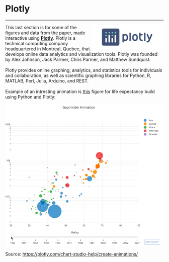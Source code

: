 # Plotly 
*** 
<img src="plotly-logo.png" style="width:230px;height:auto;"  align="right">

This last section is for some of the figures and data from the paper, made interactive using <a href="https://plotly.com/"><b>Plotly</b></a>. Plotly is a technical computing company headquartered in Montreal, Quebec, that develops online data analytics and visualization tools. Plotly was founded by Alex Johnson, Jack Parmer, Chris Parmer, and Matthew Sundquist. 
<br> <br> 
Plotly provides online graphing, analytics, and statistics tools for individuals and collaboration, as well as scientific graphing libraries for Python, R, MATLAB, Perl, Julia, Arduino, and REST. 
<br> <br>
Example of an intresting animation is <a href="https://plotly.com/chart-studio-help/create-animations/">this</a> figure for life expectancy build using Python and Plotly: 


![life expectancy](GIF1.gif)


Source: https://plotly.com/chart-studio-help/create-animations/
